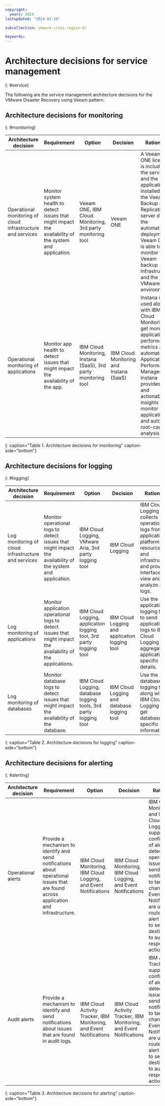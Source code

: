 ```yaml
---
copyright:
  years: 2024
lastupdated: "2024-02-29"

subcollection: vmware-cross-region-dr

keywords:
---
```


# Architecture decisions for service management
{: #service}

The following are the service management architecture decisions for the VMware Disaster Recovery using Veeam pattern.


## Architecture decisions for monitoring
{: #monitoring}

| Architecture decision                                   | Requirement                                                                                          | Option                                                      | Decision                          | Rationale                                                                                                                                                                                                                                             |
|-------------------------------------------------------------|----------------------------------------------------------------------------------------------------------|-----------------------------------------------------------------|---------------------------------------|-----------------------------------------------------------------------------------------------------------------------------------------------------------------------------------------------------------------------------------------------------------|
| Operational monitoring of cloud infrastructure and services | Monitor system health to detect issues that might impact the availability of the system and application. | Veeam ONE, IBM Cloud Monitoring, 3rd party monitoring tool      | Veeam ONE                             | A Veeam ONE license is included in the service and the application is installed on the Veeam Backup and Replication server during the automated deployment. Veeam ONE is able to monitor the Veeam backup infrastructure and the VMware environment. |
| Operational monitoring of applications                      | Monitor app health to detect issues that might impact the availability of the app.                       | IBM Cloud Monitoring, Instana (SaaS), 3rd party monitoring tool | IBM Cloud Monitoring and Instana (SaaS) | Instana is used along with IBM Cloud Monitoring to get more application performance metrics and automate Application Performance Management. Instana provides data and actionable insights to monitor the applications and automate root-cause analysis.  |
{: caption="Table 1. Architecture decisions for monitoring" caption-side="bottom"}

## Architecture decisions for logging
{: #logging}

| Architecture decision                           | Requirement                                                                                               | Option                                                          | Decision                                 | Rationale                                                                                                                                               |
|-----------------------------------------------------|---------------------------------------------------------------------------------------------------------------|---------------------------------------------------------------------|----------------------------------------------|-------------------------------------------------------------------------------------------------------------------------------------------------------------|
| Log monitoring of cloud infrastructure and services | Monitor operational logs to detect issues that might impact the availability of the system and application.   | IBM Cloud Logging, VMware Aria, 3rd party logging tool              | IBM Cloud Logging                            | IBM Cloud Logging collects operational logs from applications, platform resources, and infrastructure and provides interfaces to view and analyze all logs. |
| Log monitoring of applications                      | Monitor application operational logs to detect issues that might impact the availability of the applications. | IBM Cloud Logging, application logging tool, 3rd party logging tool | IBM Cloud Logging and application logging tool | Use the application logging tool to send application logs to IBM Cloud Logging and aggregate application-specific log details.                              |
| Log monitoring of databases                         | Monitor database logs to detect issues that might impact the availability of the database.                    | IBM Cloud Logging, database logging tools, 3rd party logging tool   | IBM Cloud Logging and database logging tool    | Use the database logging tools along with IBM Cloud Logging to get database-specific log information.                                                  |
{: caption="Table 2. Architecture decisions for logging" caption-side="bottom"}

## Architecture decisions for alerting
{: #alerting}

| Architecture decision | Requirement                                                                                                                       | Option                                                        | Decision                                                      | Rationale                                                                                                                                                                                                                                                         |
|---------------------------|---------------------------------------------------------------------------------------------------------------------------------------|-------------------------------------------------------------------|-------------------------------------------------------------------|-----------------------------------------------------------------------------------------------------------------------------------------------------------------------------------------------------------------------------------------------------------------------|
| Operational alerts        | Provide a mechanism to identify and send notifications about operational issues that are found across application and infrastructure. | IBM Cloud Monitoring, IBM Cloud Logging, and Event Notifications    | IBM Cloud Monitoring, IBM Cloud Logging, and Event Notifications    | IBM Cloud Monitoring and IBM Cloud Logging support the configuration of alerts to detect operational issues and send notifications to targeted channels. Event Notifications are used to route the alert events to service destinations to automate response actions. |
| Audit alerts              | Provide a mechanism to identify and send notifications about issues that are found in audit logs.                                     | IBM Cloud Activity Tracker, IBM Monitoring, and Event Notifications | IBM Cloud Activity Tracker, IBM Monitoring, and Event Notifications | IBM Activity Tracker supports the configuration of alerts to detect audit issues and send notifications to targeted channels. Event Notifications are used to route the alert events to service destinations to automate response actions.                            |
{: caption="Table 3. Architecture decisions for alerting" caption-side="bottom"}

